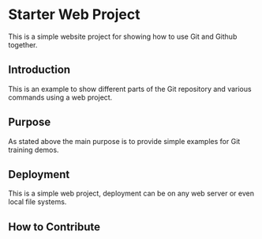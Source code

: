 # Starter Web Project

This is a simple website project for
showing how to use Git and Github together.

## Introduction

This is an example to show different parts of the Git repository
and various commands using a web project.

## Purpose

As stated above the main purpose  is to provide simple examples
for Git training demos.

## Deployment

This is a simple web project, deployment can be on any web server or even
local file systems. 

## How to Contribute


